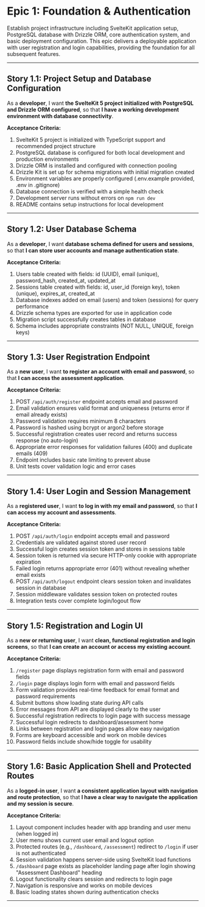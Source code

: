 # Epic 1: Foundation & Authentication

Establish project infrastructure including SvelteKit application setup, PostgreSQL database with Drizzle ORM, core authentication system, and basic deployment configuration. This epic delivers a deployable application with user registration and login capabilities, providing the foundation for all subsequent features.

---

## Story 1.1: Project Setup and Database Configuration

As a **developer**,
I want **the SvelteKit 5 project initialized with PostgreSQL and Drizzle ORM configured**,
so that **I have a working development environment with database connectivity**.

**Acceptance Criteria:**

1. SvelteKit 5 project is initialized with TypeScript support and recommended project structure
2. PostgreSQL database is configured for both local development and production environments
3. Drizzle ORM is installed and configured with connection pooling
4. Drizzle Kit is set up for schema migrations with initial migration created
5. Environment variables are properly configured (.env.example provided, .env in .gitignore)
6. Database connection is verified with a simple health check
7. Development server runs without errors on `npm run dev`
8. README contains setup instructions for local development

---

## Story 1.2: User Database Schema

As a **developer**,
I want **database schema defined for users and sessions**,
so that **I can store user accounts and manage authentication state**.

**Acceptance Criteria:**

1. Users table created with fields: id (UUID), email (unique), password_hash, created_at, updated_at
2. Sessions table created with fields: id, user_id (foreign key), token (unique), expires_at, created_at
3. Database indexes added on email (users) and token (sessions) for query performance
4. Drizzle schema types are exported for use in application code
5. Migration script successfully creates tables in database
6. Schema includes appropriate constraints (NOT NULL, UNIQUE, foreign keys)

---

## Story 1.3: User Registration Endpoint

As a **new user**,
I want **to register an account with email and password**,
so that **I can access the assessment application**.

**Acceptance Criteria:**

1. POST `/api/auth/register` endpoint accepts email and password
2. Email validation ensures valid format and uniqueness (returns error if email already exists)
3. Password validation requires minimum 8 characters
4. Password is hashed using bcrypt or argon2 before storage
5. Successful registration creates user record and returns success response (no auto-login)
6. Appropriate error responses for validation failures (400) and duplicate emails (409)
7. Endpoint includes basic rate limiting to prevent abuse
8. Unit tests cover validation logic and error cases

---

## Story 1.4: User Login and Session Management

As a **registered user**,
I want **to log in with my email and password**,
so that **I can access my account and assessments**.

**Acceptance Criteria:**

1. POST `/api/auth/login` endpoint accepts email and password
2. Credentials are validated against stored user record
3. Successful login creates session token and stores in sessions table
4. Session token is returned via secure HTTP-only cookie with appropriate expiration
5. Failed login returns appropriate error (401) without revealing whether email exists
6. POST `/api/auth/logout` endpoint clears session token and invalidates session in database
7. Session middleware validates session token on protected routes
8. Integration tests cover complete login/logout flow

---

## Story 1.5: Registration and Login UI

As a **new or returning user**,
I want **clean, functional registration and login screens**,
so that **I can create an account or access my existing account**.

**Acceptance Criteria:**

1. `/register` page displays registration form with email and password fields
2. `/login` page displays login form with email and password fields
3. Form validation provides real-time feedback for email format and password requirements
4. Submit buttons show loading state during API calls
5. Error messages from API are displayed clearly to the user
6. Successful registration redirects to login page with success message
7. Successful login redirects to dashboard/assessment home
8. Links between registration and login pages allow easy navigation
9. Forms are keyboard accessible and work on mobile devices
10. Password fields include show/hide toggle for usability

---

## Story 1.6: Basic Application Shell and Protected Routes

As a **logged-in user**,
I want **a consistent application layout with navigation and route protection**,
so that **I have a clear way to navigate the application and my session is secure**.

**Acceptance Criteria:**

1. Layout component includes header with app branding and user menu (when logged in)
2. User menu shows current user email and logout option
3. Protected routes (e.g., `/dashboard`, `/assessment`) redirect to `/login` if user is not authenticated
4. Session validation happens server-side using SvelteKit load functions
5. `/dashboard` page exists as placeholder landing page after login showing "Assessment Dashboard" heading
6. Logout functionality clears session and redirects to login page
7. Navigation is responsive and works on mobile devices
8. Basic loading states shown during authentication checks

---
